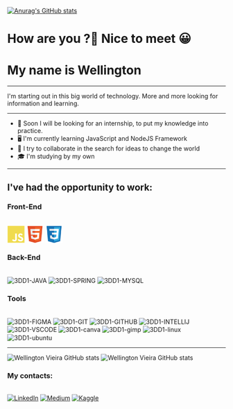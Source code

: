 [![Anurag's GitHub stats](https://github-readme-stats.vercel.app/api?username=welltocoding)](https://github.com/anuraghazra/github-readme-stats)
# How are you ?👋  Nice to meet 😀
# My name is Wellington

-----

I'm starting out in this big world of technology. More and more looking for information and learning. 

-----

- 💼 Soon I will be looking for an internship, to put my knowledge into practice.
- 🖥️ I'm currently learning JavaScript and NodeJS Framework
- 👯 I try to collaborate in the search for ideas to change the world 
- 🎓 I'm studying by my own

-----
## I've had the opportunity to work:

### Front-End
<div style="display: inline_block"><br>
 <img align="center" alt="3DD1-Js" height="40" width="40" src="https://raw.githubusercontent.com/devicons/devicon/master/icons/javascript/javascript-plain.svg"> 
 <img align="center" alt="3DD1-HTML" height="40" width="40" src="https://raw.githubusercontent.com/devicons/devicon/master/icons/html5/html5-original.svg">
 <img align="center" alt="3DD1-CSS" height="40" width="40" src="https://raw.githubusercontent.com/devicons/devicon/master/icons/css3/css3-original.svg">
</div>

### Back-End

<div style="display: inline_block"><br>
 <img align="center" alt="3DD1-JAVA" height="40" width="40" src="https://cdn.jsdelivr.net/gh/devicons/devicon/icons/java/java-original.svg">
 <img align="center" alt="3DD1-SPRING" height="40" width="40" src="https://cdn.jsdelivr.net/gh/devicons/devicon/icons/spring/spring-original.svg">
 <img align="center" alt="3DD1-MYSQL" height="40" width="40" src="https://cdn.jsdelivr.net/gh/devicons/devicon/icons/mysql/mysql-original.svg">
</div>


### Tools

<div style="display: inline_block"><br>
 <img align="center" alt="3DD1-FIGMA" height="40" width="40" src="https://cdn.jsdelivr.net/gh/devicons/devicon/icons/figma/figma-original.svg">  
 <img align="center" alt="3DD1-GIT" height="40" width="40" src="https://cdn.jsdelivr.net/gh/devicons/devicon/icons/git/git-original.svg">
 <img align="center" alt="3DD1-GITHUB" height="40" width="40" src="https://cdn.jsdelivr.net/gh/devicons/devicon/icons/github/github-original.svg">
 <img align="center" alt="3DD1-INTELLIJ" height="40" width="40" src="https://cdn.jsdelivr.net/gh/devicons/devicon/icons/intellij/intellij-original.svg">
 <img align="center" alt="3DD1-VSCODE" height="40" width="40" src="https://cdn.jsdelivr.net/gh/devicons/devicon/icons/vscode/vscode-original.svg">
 <img align="center" alt="3DD1-canva" height="40" width="40" src="https://cdn.jsdelivr.net/gh/devicons/devicon/icons/canva/canva-original.svg">
 <img align="center" alt="3DD1-gimp" height="40" width="40" src="https://cdn.jsdelivr.net/gh/devicons/devicon/icons/gimp/gimp-original.svg">
 <img align="center" alt="3DD1-linux" height="40" width="40" src="https://cdn.jsdelivr.net/gh/devicons/devicon/icons/linux/linux-original.svg">
 <img align="center" alt="3DD1-ubuntu" height="40" width="40" src="https://cdn.jsdelivr.net/gh/devicons/devicon/icons/ubuntu/ubuntu-plain-wordmark.svg"> 
   
</div>

-----


![Wellington Vieira GitHub stats](https://github-readme-streak-stats.herokuapp.com?user=welltocoding&theme=tokyonight&card_width=300px&date_format=j%20M%5B%20Y%5D) ![Wellington Vieira GitHub stats](https://github-readme-stats.vercel.app/api?username=welltocoding&show_icons=true&theme=tokyonight&card_width=300px&include_all_commits=true&count_private=true)

### My contacts:

<div style="display: inline_block"><br>
 <a target="_blank" href="w"><img alt="LinkedIn" src="https://img.shields.io/badge/linkedin-%230077B5.svg?style=for-the-badge&logo=linkedin&logoColor=white"/></a>
 <a target="_blank" href=""
"><img alt="Medium" src="https://img.shields.io/badge/Medium-%23000000.svg?style=for-the-badge&logo=Medium&logoColor=white"/></a>
 <a target="_blank" href="">	<img alt="Kaggle" src="https://img.shields.io/badge/Kaggle-20BEFF?style=for-the-badge&logo=Kaggle&logoColor=white"/></a>
</div>


  

